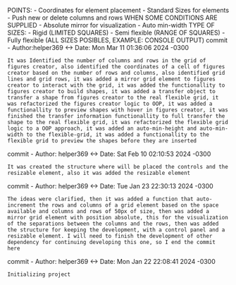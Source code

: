 POINTS:
    - Coordinates for element placement
    - Standard Sizes for elements
    - Push new or delete columns and rows WHEN SOME CONDITIONS ARE SUPPLIED
    - Absolute mirror for visualization
    - Auto min-width
TYPE OF SIZES:
    - Rigid (LIMITED SQUARES)
    - Semi flexible (RANGE OF SQUARES)
    - Fully flexible (ALL SIZES POSIBLES, EXAMPLE: CONSOLE OUTPUT)
commit -
Author:helper369 <->
Date:   Mon Mar 11 01:36:06 2024 -0300

    It was Identified the number of columns and rows in the grid of figures creator, also identified the coordinates of a cell of figures creator based on the number of rows and columns, also identified grid lines and grid rows, it was added a mirror grid element to figures creator to interact with the grid, it was added the functionallity to figures creator to build shapes, it was added a transfer object to transfer a shape from figures creator to the real flexible grid, it was refactorized the figures creator logic to OOP, it was added a functionallity to preview shapes with hover in figures creator, it was finished the transfer information functionallity to full transfer the shape to the real flexible grid, it was refactorized the flexible grid logic to a OOP approach, it was added an auto-min-height and auto-min-width to the flexible-grid, it was added a functionallity to the flexible grid to preview the shapes before they are inserted

commit -
Author: helper369 <->
Date:   Sat Feb 10 02:10:53 2024 -0300

    It was created the structure where will be placed the controls and the resizable element, also it was added the resizable element

commit -
Author: helper369 <->
Date:   Tue Jan 23 22:30:13 2024 -0300

    The ideas were clarified, then it was added a function that auto-increment the rows and columns of a grid element based on the space available and columns and rows of 50px of size, then was added a mirror grid element with position absolute, this for the visualization of the separations between the columns and the rows, then was added the structure for keeping the development, with a control panel and a resizable element. I will need to finish the development of other dependency for continuing developing this one, so I end the commit here

commit -
Author: helper369 <->
Date:   Mon Jan 22 22:08:41 2024 -0300

    Initializing project
